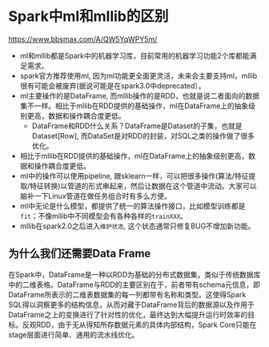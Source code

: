 # Spark中ml和mllib的区别

https://www.bbsmax.com/A/QW5YqWPY5m/

- ml和mllib都是Spark中的机器学习库，目前常用的机器学习功能2个库都能满足需求。
- spark官方推荐使用ml, 因为ml功能更全面更灵活，未来会主要支持ml，mllib很有可能会被废弃(据说可能是在spark3.0中deprecated）。
- ml主要操作的是DataFrame, 而mllib操作的是RDD，也就是说二者面向的数据集不一样。相比于mllib在RDD提供的基础操作，ml在DataFrame上的抽象级别更高，数据和操作耦合度更低。
  - DataFrame和RDD什么关系？DataFrame是Dataset的子集，也就是Dataset[Row], 而DataSet是对RDD的封装，对SQL之类的操作做了很多优化。
- 相比于mllib在RDD提供的基础操作，ml在DataFrame上的抽象级别更高，数据和操作耦合度更低。
- ml中的操作可以使用pipeline, 跟sklearn一样，可以把很多操作(算法/特征提取/特征转换)以管道的形式串起来，然后让数据在这个管道中流动。大家可以脑补一下Linux管道在做任务组合时有多么方便。
- ml中无论是什么模型，都提供了统一的算法操作接口，比如模型训练都是`fit`；不像mllib中不同模型会有各种各样的`trainXXX`。
- mllib在spark2.0之后进入`维护状态`, 这个状态通常只修复BUG不增加新功能。

## 为什么我们还需要Data Frame

在Spark中，DataFrame是一种以RDD为基础的分布式数据集，类似于传统数据库中的二维表格。DataFrame与RDD的主要区别在于，前者带有schema元信息，即DataFrame所表示的二维表数据集的每一列都带有名称和类型。这使得Spark SQL得以洞察更多的结构信息，从而对藏于DataFrame背后的数据源以及作用于DataFrame之上的变换进行了针对性的优化，最终达到大幅提升运行时效率的目标。反观RDD，由于无从得知所存数据元素的具体内部结构，Spark Core只能在stage层面进行简单、通用的流水线优化。
